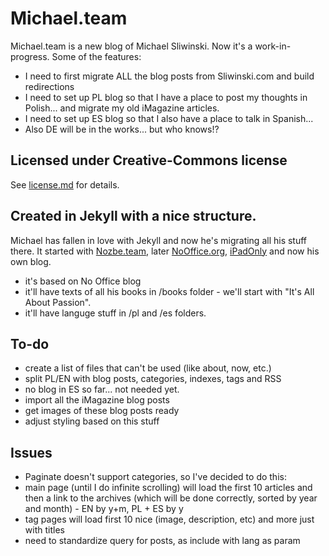 # Michael.team

Michael.team is a new blog of Michael Sliwinski. Now it's a work-in-progress. Some of the features:

- I need to first migrate ALL the blog posts from Sliwinski.com and build redirections
- I need to set up PL blog so that I have a place to post my thoughts in Polish... and migrate my old iMagazine articles.
- I need to set up ES blog so that I also have a place to talk in Spanish...
- Also DE will be in the works... but who knows!?

## Licensed under Creative-Commons license

See [license.md](https://github.com/Nozbe/Michael.team/tree/master/license.md) for details.

## Created in Jekyll with a nice structure.

Michael has fallen in love with Jekyll and now he's migrating all his stuff there. It started with [Nozbe.team](https://nozbe.team), later [NoOffice.org](https://NoOffice.org), [iPadOnly](https://ipadonly.com) and now his own blog.

- it's based on No Office blog
- it'll have texts of all his books in /books folder - we'll start with "It's All About Passion".
- it'll have languge stuff in /pl and /es folders.

## To-do

- create a list of files that can't be used (like about, now, etc.)
- split PL/EN with blog posts, categories, indexes, tags and RSS
- no blog in ES so far... not needed yet.
- import all the iMagazine blog posts
- get images of these blog posts ready
- adjust styling based on this stuff

## Issues

- Paginate doesn't support categories, so I've decided to do this:
- main page (until I do infinite scrolling) will load the first 10 articles and then a link to the archives (which will be done correctly, sorted by year and month) - EN by y+m, PL + ES by y
- tag pages will load first 10 nice (image, description, etc) and more just with titles
- need to standardize query for posts, as include with lang as param
